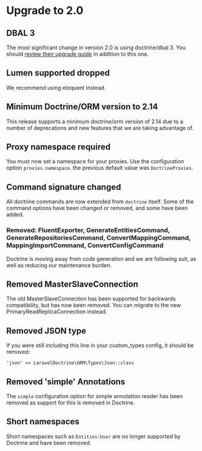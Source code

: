 # Upgrade to 2.0

## DBAL 3

The most significant change in version 2.0 is using doctrine/dbal 3. You should [review their upgrade guide](https://github.com/doctrine/dbal/blob/bd54f5043eaff656b314037bf285d8b7f1c311b8/UPGRADE.md) in addition to this one.

## Lumen supported dropped
We recommend using eloquent instead.

## Minimum Doctrine/ORM version to 2.14

This release supports a minimum doctrine/orm version of 2.14 due to a number of deprecations and new features that we are taking advantage of.

## Proxy namespace required
You must now set a namespace for your proxies. Use the configuration option `proxies.namespace`. the previous default value was `DoctrineProxies`.

## Command signature changed

All doctrine commands are now extended from `doctrine` itself. Some of the command options have been changed or removed, and some have been added.

### Removed: FluentExporter, GenerateEntitiesCommand, GenerateRepositoriesCommand, ConvertMappingCommand, MappingImportCommand, ConvertConfigCommand

Doctrine is moving away from code generation and we are following suit, as well as reducing our maintenance burden.

## Removed MasterSlaveConnection

The old MasterSlaveConnection has been supported for backwards compatibility, but has now been removed. You can migrate to the new PrimaryReadReplicaConnection instead.

## Removed JSON type
If you were still including this line in your custom_types config, it should be removed:

``` 
'json' => LaravelDoctrine\ORM\Types\Json::class
```

## Removed 'simple' Annotations
The `simple` configuration option for simple annotation reader has been removed as support for this 
is removed in Doctrine.


## Short namespaces

Short namespaces such as `Entities:User` are no longer supported by Doctrine and have been removed.
